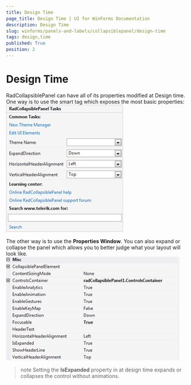 ```yaml
---
title: Design Time
page_title: Design Time | UI for WinForms Documentation
description: Design Time
slug: winforms/panels-and-labels/collapsiblepanel/design-time
tags: design,time
published: True
position: 2
---
```


# Design Time



RadCollapsiblePanel can have all of its properties modified at Design time.
        One way is to use the smart tag which exposes the most basic properties:
      ![panels-and-labels-collapsible-panel-design-time 001](images/panels-and-labels-collapsible-panel-design-time001.png)

The other way is to use the __Properties Window__. You can also expand or collapse the panel which allows you to better judge what your layout will look like.
      ![panels-and-labels-collapsible-panel-design-time 002](images/panels-and-labels-collapsible-panel-design-time002.png)

>note Setting the __IsExpanded__ property in at design time expands or collapses the control without animations.
>

